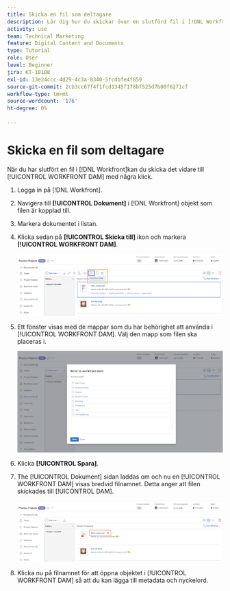 ```yaml
---
title: Skicka en fil som deltagare
description: Lär dig hur du skickar över en slutförd fil i [!DNL Workfront] till [!UICONTROL WORKFRONT DAM].
activity: use
team: Technical Marketing
feature: Digital Content and Documents
type: Tutorial
role: User
level: Beginner
jira: KT-10108
exl-id: 13e24ccc-4d29-4c3a-8340-5fcdbfe4f859
source-git-commit: 2cb3cc67f4f1fcd1345f178bf525d7b00f6271cf
workflow-type: tm+mt
source-wordcount: '176'
ht-degree: 0%

---
```


# Skicka en fil som deltagare

När du har slutfört en fil i [!DNL Workfront]kan du skicka det vidare till [!UICONTROL WORKFRONT DAM] med några klick.

1. Logga in på [!DNL Workfront].
1. Navigera till **[!UICONTROL Dokument]** i [!DNL Workfront] objekt som filen är kopplad till.
1. Markera dokumentet i listan.
1. Klicka sedan på **[!UICONTROL Skicka till]** ikon och markera **[!UICONTROL WORKFRONT DAM]**.

   ![En bild av [!UICONTROL Dela till] ikon in [!DNL Workfront]](assets/04-send-to-wrkfront-dam.png)

1. Ett fönster visas med de mappar som du har behörighet att använda i [!UICONTROL WORKFRONT DAM]. Välj den mapp som filen ska placeras i.

   ![En bild av fönstret som visar de mappar som du har behörighet att använda i [!UICONTROL WORKFRONT DAM]](assets/05-workfront-dam-folders.png)

1. Klicka **[!UICONTROL Spara]**.
1. The [!UICONTROL Dokument] sidan laddas om och nu en [!UICONTROL WORKFRONT DAM] visas bredvid filnamnet. Detta anger att filen skickades till [!UICONTROL DAM].

   ![En bild av [!UICONTROL WORKFRONT DAM] visas bredvid filnamnet](assets/06-dam-logo.png)

1. Klicka nu på filnamnet för att öppna objektet i [!UICONTROL WORKFRONT DAM] så att du kan lägga till metadata och nyckelord.
